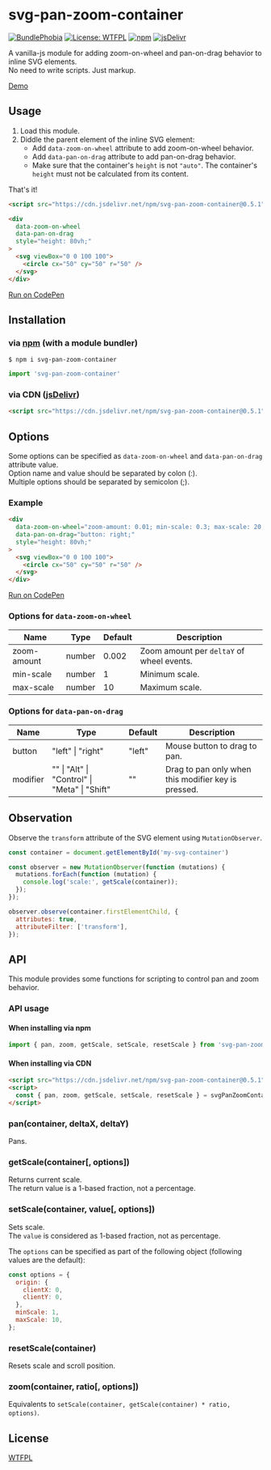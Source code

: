 # svg-pan-zoom-container

[![BundlePhobia](https://badgen.net/bundlephobia/minzip/svg-pan-zoom-container)](https://bundlephobia.com/result?p=svg-pan-zoom-container)
[![License: WTFPL](https://badgen.net/npm/license/svg-pan-zoom-container)](http://www.wtfpl.net)
[![npm](https://img.shields.io/npm/dm/svg-pan-zoom-container.svg?style=popout-square&label=npm&colorB=orange)](https://www.npmjs.com/package/svg-pan-zoom-container)
[![jsDelivr](https://data.jsdelivr.com/v1/package/npm/svg-pan-zoom-container/badge?style=rounded)](https://www.jsdelivr.com/package/npm/svg-pan-zoom-container)

A vanilla-js module for adding zoom-on-wheel and pan-on-drag behavior to inline SVG elements.  
No need to write scripts. Just markup.

[Demo](https://luncheon.github.io/svg-pan-zoom-container/index.html)


## Usage

1. Load this module.
2. Diddle the parent element of the inline SVG element:
    * Add `data-zoom-on-wheel` attribute to add zoom-on-wheel behavior.
    * Add `data-pan-on-drag` attribute to add pan-on-drag behavior.
    * Make sure that the container's `height` is not `"auto"`. The container's `height` must not be calculated from its content.

That's it!

```html
<script src="https://cdn.jsdelivr.net/npm/svg-pan-zoom-container@0.5.1"></script>

<div
  data-zoom-on-wheel
  data-pan-on-drag
  style="height: 80vh;"
>
  <svg viewBox="0 0 100 100">
    <circle cx="50" cy="50" r="50" />
  </svg>
</div>
```

[Run on CodePen](https://codepen.io/luncheon/pen/GeOVpw)


## Installation

### via [npm](https://www.npmjs.com/package/svg-pan-zoom-container) (with a module bundler)

```
$ npm i svg-pan-zoom-container
```

```js
import 'svg-pan-zoom-container'
```

### via CDN ([jsDelivr](https://www.jsdelivr.com/package/npm/svg-pan-zoom-container))

```html
<script src="https://cdn.jsdelivr.net/npm/svg-pan-zoom-container@0.5.1"></script>
```


## Options

Some options can be specified as `data-zoom-on-wheel` and `data-pan-on-drag` attribute value.  
Option name and value should be separated by colon (:).  
Multiple options should be separated by semicolon (;).

### Example

```html
<div
  data-zoom-on-wheel="zoom-amount: 0.01; min-scale: 0.3; max-scale: 20;"
  data-pan-on-drag="button: right;"
  style="height: 80vh;"
>
  <svg viewBox="0 0 100 100">
    <circle cx="50" cy="50" r="50" />
  </svg>
</div>
```

[Run on CodePen](https://codepen.io/luncheon/pen/wOPVew)

### Options for `data-zoom-on-wheel`

| Name             | Type                          | Default        | Description                               |
| ---------------- | ----------------------------- | -------------- | ----------------------------------------- |
| zoom-amount      | number                        | 0.002          | Zoom amount per `deltaY` of wheel events. |
| min-scale        | number                        | 1              | Minimum scale.                            |
| max-scale        | number                        | 10             | Maximum scale.                            |

### Options for `data-pan-on-drag`

| Name    | Type                                          | Default | Description                                         |
| ------- | --------------------------------------------- | ------- | --------------------------------------------------- |
| button  | "left" \| "right"                             | "left"  | Mouse button to drag to pan.                        |
| modifier| "" \| "Alt" \| "Control" \| "Meta" \| "Shift" | ""      | Drag to pan only when this modifier key is pressed. |


## Observation

Observe the `transform` attribute of the SVG element using `MutationObserver`.

```javascript
const container = document.getElementById('my-svg-container')

const observer = new MutationObserver(function (mutations) {
  mutations.forEach(function (mutation) {
    console.log('scale:', getScale(container));
  });
});

observer.observe(container.firstElementChild, {
  attributes: true,
  attributeFilter: ['transform'],
});
```


## API

This module provides some functions for scripting to control pan and zoom behavior.

### API usage

#### When installing via npm

```javascript
import { pan, zoom, getScale, setScale, resetScale } from 'svg-pan-zoom-container';
```

#### When installing via CDN

```html
<script src="https://cdn.jsdelivr.net/npm/svg-pan-zoom-container@0.5.1"></script>
<script>
  const { pan, zoom, getScale, setScale, resetScale } = svgPanZoomContainer;
</script>
```

### pan(container, deltaX, deltaY)

Pans.

### getScale(container[, options])

Returns current scale.  
The return value is a 1-based fraction, not a percentage.

### setScale(container, value[, options])

Sets scale.  
The `value` is considered as 1-based fraction, not as percentage.

The `options` can be specified as part of the following object (following values are the default):

```javascript
const options = {
  origin: {
    clientX: 0,
    clientY: 0,
  },
  minScale: 1,
  maxScale: 10,
};
```

### resetScale(container)

Resets scale and scroll position.

### zoom(container, ratio[, options])

Equivalents to `setScale(container, getScale(container) * ratio, options)`.


## License

[WTFPL](http://www.wtfpl.net)
